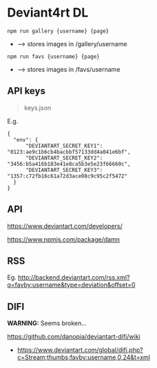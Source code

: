 # Deviant4rt DL

`npm run gallery {username} {page}`
- --> stores images in /gallery/username

`npm run favs {username} {page}`
- --> stores images in /favs/username

## API keys

> keys.json

E.g.

```
{
  "env": {
      "DEVIANTART_SECRET_KEY1": "0123:ae9c1b6cb4bacbbf57133dd4a041e6bf",
      "DEVIANTART_SECRET_KEY2": "3456:b5a416b183e41e8ca5b3e5e23f66660c",
      "DEVIANTART_SECRET_KEY3": "1357:c72fb16c61a72d3ace08c9c95c2f5472"
  }
}
```

## API

https://www.deviantart.com/developers/

https://www.npmjs.com/package/damn

## RSS

Eg. http://backend.deviantart.com/rss.xml?q=favby:username&type=deviation&offset=0

## DIFI

**WARNING:** Seems broken...

https://github.com/danopia/deviantart-difi/wiki

- https://www.deviantart.com/global/difi.php?c=Stream;thumbs;favby:username,0,24&t=xml
